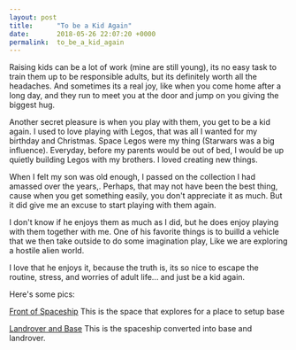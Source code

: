 ```yaml
---
layout: post
title:      "To be a Kid Again"
date:       2018-05-26 22:07:20 +0000
permalink:  to_be_a_kid_again
---
```



Raising kids can be a lot of work (mine are still young), its no easy task to train them up to be responsible adults, but its definitely worth all the headaches. And sometimes its a real joy, like when you come home after a long day, and they run to meet you at the door and jump on you giving the biggest hug.

Another secret pleasure is when you play with them, you get to be a kid again. I used to love playing with Legos, that was all I wanted for my birthday and Christmas. Space Legos were my thing (Starwars was a big influence). Everyday, before my parents would be out of bed, I would be up quietly building Legos with my brothers. I loved creating new things.

When I felt my son was old enough, I passed on the collection I had amassed over the years,.  Perhaps, that may not have been the best thing, cause when you get something easily, you don't appreciate it as much. But it did give me an excuse to start playing with them again.

I don't know if he enjoys them as much as I did, but he does enjoy playing with them together with me. One of his favorite things is to builld a vehicle that we then take outside to do some imagination play, Like we are exploring a hostile alien world.

I love that he enjoys it, because the truth is, its so nice to escape the routine, stress, and worries of adult life... and just be a kid again.

Here's some pics:

[Front of Spaceship](https://dapawn.github.io/img/IMG_20180526_074723335_LL.jpg)
This is the space that explores for a place to setup base


[Landrover and Base](https://dapawn.github.io/img/IMG_20180526_093510849_LL.jpg)
This is the spaceship converted into base and landrover.
